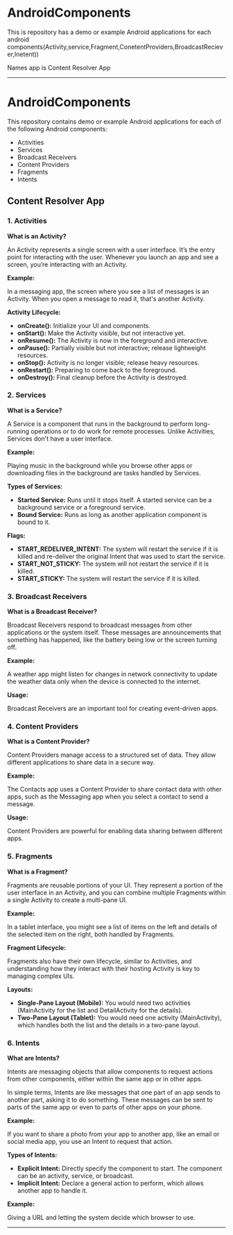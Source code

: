 # AndroidComponents
This is repository has a demo or example Android applications for each android components(Activity,service,Fragment,ConetentProviders,BroadcastReciever,Inetent))

Names app is Content Resolver App

---

# AndroidComponents

This repository contains demo or example Android applications for each of the following Android components:

- Activities
- Services
- Broadcast Receivers
- Content Providers
- Fragments
- Intents

## Content Resolver App

### 1. Activities

**What is an Activity?**

An Activity represents a single screen with a user interface. It’s the entry point for interacting with the user. Whenever you launch an app and see a screen, you’re interacting with an Activity.

**Example:**

In a messaging app, the screen where you see a list of messages is an Activity. When you open a message to read it, that's another Activity.

**Activity Lifecycle:**

- **onCreate():** Initialize your UI and components.
- **onStart():** Make the Activity visible, but not interactive yet.
- **onResume():** The Activity is now in the foreground and interactive.
- **onPause():** Partially visible but not interactive; release lightweight resources.
- **onStop():** Activity is no longer visible; release heavy resources.
- **onRestart():** Preparing to come back to the foreground.
- **onDestroy():** Final cleanup before the Activity is destroyed.

### 2. Services

**What is a Service?**

A Service is a component that runs in the background to perform long-running operations or to do work for remote processes. Unlike Activities, Services don't have a user interface.

**Example:**

Playing music in the background while you browse other apps or downloading files in the background are tasks handled by Services.

**Types of Services:**

- **Started Service:** Runs until it stops itself. A started service can be a background service or a foreground service.
- **Bound Service:** Runs as long as another application component is bound to it.

**Flags:**

- **START_REDELIVER_INTENT:** The system will restart the service if it is killed and re-deliver the original Intent that was used to start the service.
- **START_NOT_STICKY:** The system will not restart the service if it is killed.
- **START_STICKY:** The system will restart the service if it is killed.

### 3. Broadcast Receivers

**What is a Broadcast Receiver?**

Broadcast Receivers respond to broadcast messages from other applications or the system itself. These messages are announcements that something has happened, like the battery being low or the screen turning off.

**Example:**

A weather app might listen for changes in network connectivity to update the weather data only when the device is connected to the internet.

**Usage:**

Broadcast Receivers are an important tool for creating event-driven apps.

### 4. Content Providers

**What is a Content Provider?**

Content Providers manage access to a structured set of data. They allow different applications to share data in a secure way.

**Example:**

The Contacts app uses a Content Provider to share contact data with other apps, such as the Messaging app when you select a contact to send a message.

**Usage:**

Content Providers are powerful for enabling data sharing between different apps.

### 5. Fragments

**What is a Fragment?**

Fragments are reusable portions of your UI. They represent a portion of the user interface in an Activity, and you can combine multiple Fragments within a single Activity to create a multi-pane UI.

**Example:**

In a tablet interface, you might see a list of items on the left and details of the selected item on the right, both handled by Fragments.

**Fragment Lifecycle:**

Fragments also have their own lifecycle, similar to Activities, and understanding how they interact with their hosting Activity is key to managing complex UIs.

**Layouts:**

- **Single-Pane Layout (Mobile):** You would need two activities (MainActivity for the list and DetailActivity for the details).
- **Two-Pane Layout (Tablet):** You would need one activity (MainActivity), which handles both the list and the details in a two-pane layout.

### 6. Intents

**What are Intents?**

Intents are messaging objects that allow components to request actions from other components, either within the same app or in other apps.

In simple terms, Intents are like messages that one part of an app sends to another part, asking it to do something. These messages can be sent to parts of the same app or even to parts of other apps on your phone.

**Example:**

If you want to share a photo from your app to another app, like an email or social media app, you use an Intent to request that action.

**Types of Intents:**

- **Explicit Intent:** Directly specify the component to start. The component can be an activity, service, or broadcast.
- **Implicit Intent:** Declare a general action to perform, which allows another app to handle it.

**Example:**

Giving a URL and letting the system decide which browser to use.

---

